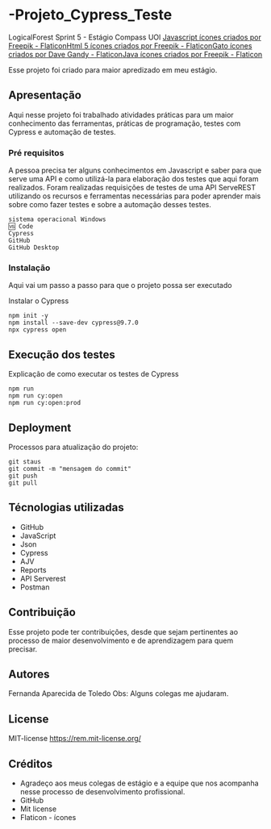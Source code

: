# -Projeto_Cypress_Teste 
LogicalForest Sprint 5 - Estágio Compass UOl
<a href="https://www.flaticon.com/br/icones-gratis/javascript" title="javascript ícones">Javascript ícones criados por Freepik - Flaticon</a><a href="https://www.flaticon.com/br/icones-gratis/html-5" title="html 5 ícones">Html 5 ícones criados por Freepik - Flaticon</a><a href="https://www.flaticon.com/br/icones-gratis/gato" title="gato ícones">Gato ícones criados por Dave Gandy - Flaticon</a><a href="https://www.flaticon.com/br/icones-gratis/java" title="java ícones">Java ícones criados por Freepik - Flaticon</a>


Esse projeto foi criado para maior apredizado em meu estágio.

## Apresentação

Aqui nesse projeto foi trabalhado atividades práticas para um maior conhecimento das ferramentas, práticas de programação, testes com Cypress e automação de testes.

### Pré requisitos

A pessoa precisa ter alguns conhecimentos em Javascript e saber para que serve uma API e como utilizá-la para elaboração dos testes que aqui foram realizados. Foram realizadas requisições de testes de uma API ServeREST utilizando os recursos e ferramentas necessárias para poder aprender mais sobre como fazer testes e sobre a automação desses testes.

```
sistema operacional Windows 
🆚 Code
Cypress
GitHub 
GitHub Desktop
```

### Instalação

Aqui vai um passo a passo para que o projeto possa ser executado

Instalar o Cypress

```
npm init -y
npm install --save-dev cypress@9.7.0
npx cypress open
```

## Execução dos testes

Explicação de como executar os testes de Cypress

```
npm run
npm run cy:open
npm run cy:open:prod
```

## Deployment

Processos para atualização do projeto:

```
git staus
git commit -m "mensagem do commit"
git push
git pull
```

## Técnologias utilizadas

* GitHub
* JavaScript
* Json
* Cypress
* AJV
* Reports
* API Serverest
* Postman

## Contribuição

Esse projeto pode ter contribuições, desde que sejam pertinentes ao processo de maior desenvolvimento e de aprendizagem para quem precisar.

## Autores
Fernanda Aparecida de Toledo
Obs: Alguns colegas me ajudaram.

## License

MIT-license https://rem.mit-license.org/

## Créditos

* Agradeço aos meus colegas de estágio e a equipe que nos acompanha nesse processo de desenvolvimento profissional.
* GitHub 
* Mit license
* Flaticon - ícones 

